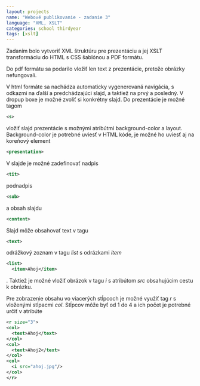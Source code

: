 ```yaml
---
layout: projects
name: "Webové publikovanie - zadanie 3"
language: "XML, XSLT"
categories: school thirdyear
tags: [xslt]
---
```


Zadaním bolo vytvoriť XML štruktúru pre prezentáciu a jej XSLT transformáciu do HTML s CSS šablónou a PDF formátu.

Do pdf formátu sa podarilo vložiť len text z prezentácie, pretože obrázky nefungovali.

V html formáte sa nachádza automaticky vygenerovaná navigácia, s odkazmi na ďalší a predchádzajúci slajd, a taktiež na prvý a posledný. V dropup boxe je možné zvoliť si konkrétny slajd.
Do prezentácie je možné tagom 

```xml
<s>
```
vložiť slajd prezentácie s možnými atribútmi background-color a layout. Background-color je potrebné uviesť v HTML kóde, je možné ho uviesť aj na koreňový element 

```xml
<presentation>
```
V slajde je možné zadefinovať nadpis 

```xml
<tit>
```
podnadpis 

```xml
<sub>
```
a obsah slajdu 

```xml
<content>
```

Slajd môže obsahovať text v tagu 

```xml
<text>
```
odrážkový zoznam v tagu _list_ s odrázkami _item_ 

```xml
<list>
  <item>Ahoj</item>
```
. Taktiež je možné vložiť obrázok v tagu _i_ s atribútom _src_ obsahujúcim cestu k obrázku.

Pre zobrazenie obsahu vo viacerých stĺpcoch je možné využiť tag _r_ s vloženými stĺpacmi _col_. Stĺpcov môže byť od 1 do 4 a ich počet je potrebné určiť v atribúte 

```xml
<r size="3">
<col>
  <text>Ahoj</text>
</col>
<col>
  <text>Ahoj2</text>
</col>
<col>
  <i src="ahoj.jpg"/>
</col>
</r>
```
